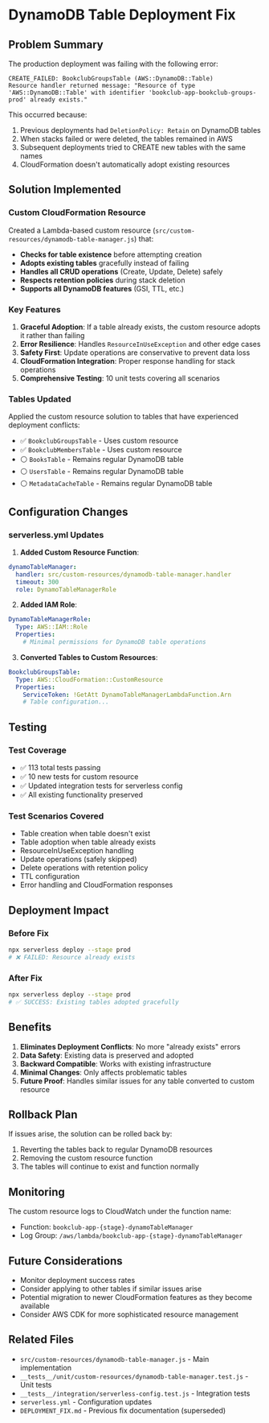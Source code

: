 # DynamoDB Table Deployment Fix

## Problem Summary

The production deployment was failing with the following error:

```
CREATE_FAILED: BookclubGroupsTable (AWS::DynamoDB::Table)
Resource handler returned message: "Resource of type 'AWS::DynamoDB::Table' with identifier 'bookclub-app-bookclub-groups-prod' already exists."
```

This occurred because:
1. Previous deployments had `DeletionPolicy: Retain` on DynamoDB tables
2. When stacks failed or were deleted, the tables remained in AWS
3. Subsequent deployments tried to CREATE new tables with the same names
4. CloudFormation doesn't automatically adopt existing resources

## Solution Implemented

### Custom CloudFormation Resource

Created a Lambda-based custom resource (`src/custom-resources/dynamodb-table-manager.js`) that:

- **Checks for table existence** before attempting creation
- **Adopts existing tables** gracefully instead of failing
- **Handles all CRUD operations** (Create, Update, Delete) safely
- **Respects retention policies** during stack deletion
- **Supports all DynamoDB features** (GSI, TTL, etc.)

### Key Features

1. **Graceful Adoption**: If a table already exists, the custom resource adopts it rather than failing
2. **Error Resilience**: Handles `ResourceInUseException` and other edge cases
3. **Safety First**: Update operations are conservative to prevent data loss
4. **CloudFormation Integration**: Proper response handling for stack operations
5. **Comprehensive Testing**: 10 unit tests covering all scenarios

### Tables Updated

Applied the custom resource solution to tables that have experienced deployment conflicts:

- ✅ `BookclubGroupsTable` - Uses custom resource
- ✅ `BookclubMembersTable` - Uses custom resource  
- ⚪ `BooksTable` - Remains regular DynamoDB table
- ⚪ `UsersTable` - Remains regular DynamoDB table
- ⚪ `MetadataCacheTable` - Remains regular DynamoDB table

## Configuration Changes

### serverless.yml Updates

1. **Added Custom Resource Function**:
```yaml
dynamoTableManager:
  handler: src/custom-resources/dynamodb-table-manager.handler
  timeout: 300
  role: DynamoTableManagerRole
```

2. **Added IAM Role**:
```yaml
DynamoTableManagerRole:
  Type: AWS::IAM::Role
  Properties:
    # Minimal permissions for DynamoDB table operations
```

3. **Converted Tables to Custom Resources**:
```yaml
BookclubGroupsTable:
  Type: AWS::CloudFormation::CustomResource
  Properties:
    ServiceToken: !GetAtt DynamoTableManagerLambdaFunction.Arn
    # Table configuration...
```

## Testing

### Test Coverage
- ✅ 113 total tests passing
- ✅ 10 new tests for custom resource
- ✅ Updated integration tests for serverless config
- ✅ All existing functionality preserved

### Test Scenarios Covered
- Table creation when table doesn't exist
- Table adoption when table already exists
- ResourceInUseException handling
- Update operations (safely skipped)
- Delete operations with retention policy
- TTL configuration
- Error handling and CloudFormation responses

## Deployment Impact

### Before Fix
```bash
npx serverless deploy --stage prod
# ❌ FAILED: Resource already exists
```

### After Fix
```bash
npx serverless deploy --stage prod
# ✅ SUCCESS: Existing tables adopted gracefully
```

## Benefits

1. **Eliminates Deployment Conflicts**: No more "already exists" errors
2. **Data Safety**: Existing data is preserved and adopted
3. **Backward Compatible**: Works with existing infrastructure
4. **Minimal Changes**: Only affects problematic tables
5. **Future Proof**: Handles similar issues for any table converted to custom resource

## Rollback Plan

If issues arise, the solution can be rolled back by:

1. Reverting the tables back to regular DynamoDB resources
2. Removing the custom resource function
3. The tables will continue to exist and function normally

## Monitoring

The custom resource logs to CloudWatch under the function name:
- Function: `bookclub-app-{stage}-dynamoTableManager`
- Log Group: `/aws/lambda/bookclub-app-{stage}-dynamoTableManager`

## Future Considerations

- Monitor deployment success rates
- Consider applying to other tables if similar issues arise
- Potential migration to newer CloudFormation features as they become available
- Consider AWS CDK for more sophisticated resource management

## Related Files

- `src/custom-resources/dynamodb-table-manager.js` - Main implementation
- `__tests__/unit/custom-resources/dynamodb-table-manager.test.js` - Unit tests  
- `__tests__/integration/serverless-config.test.js` - Integration tests
- `serverless.yml` - Configuration updates
- `DEPLOYMENT_FIX.md` - Previous fix documentation (superseded)